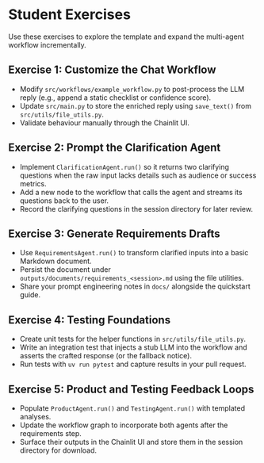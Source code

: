 # Student Exercises

Use these exercises to explore the template and expand the multi-agent workflow incrementally.

## Exercise 1: Customize the Chat Workflow
- Modify `src/workflows/example_workflow.py` to post-process the LLM reply (e.g., append a static checklist or confidence score).
- Update `src/main.py` to store the enriched reply using `save_text()` from `src/utils/file_utils.py`.
- Validate behaviour manually through the Chainlit UI.

## Exercise 2: Prompt the Clarification Agent
- Implement `ClarificationAgent.run()` so it returns two clarifying questions when the raw input lacks details such as audience or success metrics.
- Add a new node to the workflow that calls the agent and streams its questions back to the user.
- Record the clarifying questions in the session directory for later review.

## Exercise 3: Generate Requirements Drafts
- Use `RequirementsAgent.run()` to transform clarified inputs into a basic Markdown document.
- Persist the document under `outputs/documents/requirements_<session>.md` using the file utilities.
- Share your prompt engineering notes in `docs/` alongside the quickstart guide.

## Exercise 4: Testing Foundations
- Create unit tests for the helper functions in `src/utils/file_utils.py`.
- Write an integration test that injects a stub LLM into the workflow and asserts the crafted response (or the fallback notice).
- Run tests with `uv run pytest` and capture results in your pull request.

## Exercise 5: Product and Testing Feedback Loops
- Populate `ProductAgent.run()` and `TestingAgent.run()` with templated analyses.
- Update the workflow graph to incorporate both agents after the requirements step.
- Surface their outputs in the Chainlit UI and store them in the session directory for download.
